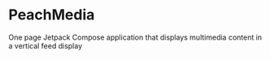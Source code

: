 # PeachMedia
One page Jetpack Compose application that displays multimedia content in a vertical feed display
